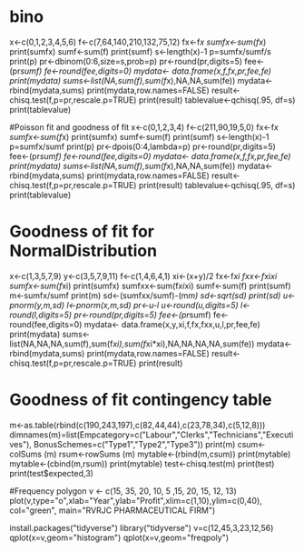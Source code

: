 # bino
x<-c(0,1,2,3,4,5,6)
f<-c(7,64,140,210,132,75,12)
fx<-f*x
sumfx<-sum(f*x)
print(sumfx)
sumf<-sum(f)
print(sumf)
s<-length(x)-1
p=sumfx/sumf/s
print(p)
pr<-dbinom(0:6,size=s,prob=p)
pr<-round(pr,digits=5)
fee<-(pr*sumf)
fe<-round(fee,digits=0)
mydata<- data.frame(x,f,fx,pr,fee,fe)
print(mydata)
sums<-list(NA,sum(f),sum(f*x),NA,NA,sum(fe))
mydata<-rbind(mydata,sums)
print(mydata,row.names=FALSE)
result<-chisq.test(f,p=pr,rescale.p=TRUE)
print(result)
tablevalue<-qchisq(.95, df=s)
print(tablevalue)

#Poisson fit and goodness of fit
x<-c(0,1,2,3,4)
f<-c(211,90,19,5,0)
fx<-f*x
sumfx<-sum(f*x)
print(sumfx)
sumf<-sum(f)
print(sumf)
s<-length(x)-1
p=sumfx/sumf
print(p)
pr<-dpois(0:4,lambda=p)
pr<-round(pr,digits=5)
fee<-(pr*sumf)
fe<-round(fee,digits=0)
mydata<- data.frame(x,f,fx,pr,fee,fe)
print(mydata)
sums<-list(NA,sum(f),sum(f*x),NA,NA,sum(fe))
mydata<-rbind(mydata,sums)
print(mydata,row.names=FALSE)
result<-chisq.test(f,p=pr,rescale.p=TRUE)
print(result)
tablevalue<-qchisq(.95, df=s)
print(tablevalue)

# Goodness of fit for NormalDistribution  
x<-c(1,3,5,7,9)
y<-c(3,5,7,9,11)
f<-c(1,4,6,4,1)
xi<-(x+y)/2
fx<-f*xi
fxx<-f*xi*xi
sumfx<-sum(f*xi)
print(sumfx)
sumfxx<-sum(f*xi*xi)
sumf<-sum(f)
print(sumf)
m<-sumfx/sumf
print(m)
sd<-(sumfxx/sumf)-(m*m)
sd<-sqrt(sd)
print(sd)
u<-pnorm(y,m,sd)
l<-pnorm(x,m,sd)
pr<-u-l
u<-round(u,digits=5)
l<-round(l,digits=5)
pr<-round(pr,digits=5)
fee<-(pr*sumf)
fe<-round(fee,digits=0)
mydata<- data.frame(x,y,xi,f,fx,fxx,u,l,pr,fee,fe)
print(mydata)
sums<-list(NA,NA,NA,sum(f),sum(f*xi),sum(f*xi*xi),NA,NA,NA,NA,sum(fe))
mydata<-rbind(mydata,sums)
print(mydata,row.names=FALSE)
result<-chisq.test(f,p=pr,rescale.p=TRUE)
print(result)



# Goodness of fit contingency table
m<-as.table(rbind(c(190,243,197),c(82,44,44),c(23,78,34),c(5,12,8)))
dimnames(m)=list(Empcategory=c("Labour","Clerks","Technicians","Executives"), BonusSchemes=c("Type1","Type2","Type3"))
print(m)
csum<-colSums (m)
rsum<-rowSums (m)
mytable<-(rbind(m,csum))
print(mytable)
mytable<-(cbind(m,rsum))
print(mytable)
test<-chisq.test(m)
print(test)
print(test$expected,3)


#Frequency polygon
v <- c(15,	35,	20,	10,	5	,15,	20,	15,	12,	13)
plot(v,type="o",xlab="Year",ylab="Profit",xlim=c(1,10),ylim=c(0,40), 
     col="green", main="RVRJC PHARMACEUTICAL FIRM")

install.packages("tidyverse")
library("tidyverse")
v=c(12,45,3,23,12,56)
qplot(x=v,geom="histogram")
qplot(x=v,geom="freqpoly")
